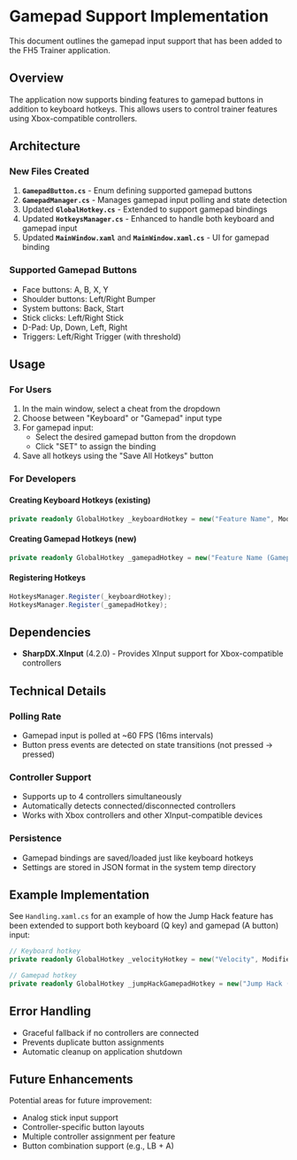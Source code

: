 # Gamepad Support Implementation

This document outlines the gamepad input support that has been added to the FH5 Trainer application.

## Overview

The application now supports binding features to gamepad buttons in addition to keyboard hotkeys. This allows users to control trainer features using Xbox-compatible controllers.

## Architecture

### New Files Created

1. **`GamepadButton.cs`** - Enum defining supported gamepad buttons
2. **`GamepadManager.cs`** - Manages gamepad input polling and state detection
3. Updated **`GlobalHotkey.cs`** - Extended to support gamepad bindings
4. Updated **`HotkeysManager.cs`** - Enhanced to handle both keyboard and gamepad input
5. Updated **`MainWindow.xaml`** and **`MainWindow.xaml.cs`** - UI for gamepad binding

### Supported Gamepad Buttons

- Face buttons: A, B, X, Y
- Shoulder buttons: Left/Right Bumper
- System buttons: Back, Start
- Stick clicks: Left/Right Stick
- D-Pad: Up, Down, Left, Right
- Triggers: Left/Right Trigger (with threshold)

## Usage

### For Users

1. In the main window, select a cheat from the dropdown
2. Choose between "Keyboard" or "Gamepad" input type
3. For gamepad input:
   - Select the desired gamepad button from the dropdown
   - Click "SET" to assign the binding
4. Save all hotkeys using the "Save All Hotkeys" button

### For Developers

#### Creating Keyboard Hotkeys (existing)
```csharp
private readonly GlobalHotkey _keyboardHotkey = new("Feature Name", ModifierKeys.Ctrl, Key.F1, CallbackMethod, 250);
```

#### Creating Gamepad Hotkeys (new)
```csharp
private readonly GlobalHotkey _gamepadHotkey = new("Feature Name (Gamepad)", GamepadButton.A, CallbackMethod, 250);
```

#### Registering Hotkeys
```csharp
HotkeysManager.Register(_keyboardHotkey);
HotkeysManager.Register(_gamepadHotkey);
```

## Dependencies

- **SharpDX.XInput** (4.2.0) - Provides XInput support for Xbox-compatible controllers

## Technical Details

### Polling Rate
- Gamepad input is polled at ~60 FPS (16ms intervals)
- Button press events are detected on state transitions (not pressed → pressed)

### Controller Support
- Supports up to 4 controllers simultaneously
- Automatically detects connected/disconnected controllers
- Works with Xbox controllers and other XInput-compatible devices

### Persistence
- Gamepad bindings are saved/loaded just like keyboard hotkeys
- Settings are stored in JSON format in the system temp directory

## Example Implementation

See `Handling.xaml.cs` for an example of how the Jump Hack feature has been extended to support both keyboard (Q key) and gamepad (A button) input:

```csharp
// Keyboard hotkey
private readonly GlobalHotkey _velocityHotkey = new("Velocity", ModifierKeys.None, Key.Q, VelocityCallback, 1);

// Gamepad hotkey
private readonly GlobalHotkey _jumpHackGamepadHotkey = new("Jump Hack (Gamepad)", GamepadButton.A, JumpHackCallback, 1000);
```

## Error Handling

- Graceful fallback if no controllers are connected
- Prevents duplicate button assignments
- Automatic cleanup on application shutdown

## Future Enhancements

Potential areas for future improvement:
- Analog stick input support
- Controller-specific button layouts
- Multiple controller assignment per feature
- Button combination support (e.g., LB + A)
